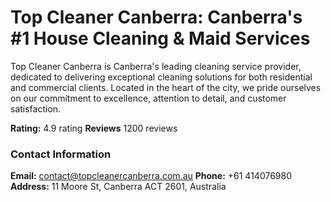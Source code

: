 # Top Cleaner Canberra: Canberra's #1 House Cleaning & Maid Services

Top Cleaner Canberra is Canberra's leading cleaning service provider, dedicated to delivering exceptional cleaning solutions for both residential and commercial clients. Located in the heart of the city, we pride ourselves on our commitment to excellence, attention to detail, and customer satisfaction.

**Rating:** 4.9 rating
**Reviews** 1200 reviews

### Contact Information

**Email:** contact@topcleanercanberra.com.au
**Phone:** +61 414076980
**Address:** 11 Moore St, Canberra ACT 2601, Australia
